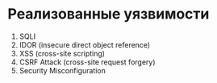 # Реализованные уязвимости

1. SQLI
2. IDOR (insecure direct object reference)
3. XSS (cross-site scripting)
4. CSRF Attack (cross-site request forgery)
5. Security Misconfiguration
